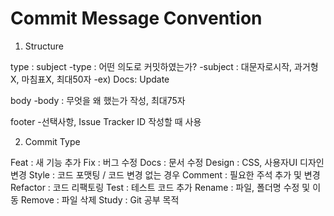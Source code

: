 # Commit Message Convention

1. Structure

type : subject
	-type : 어떤 의도로 커밋하였는가?
	-subject : 대문자로시작, 과거형X, 마침표X, 최대50자
	-ex) Docs:  Update 
	
body
	-body : 무엇을 왜 했는가 작성, 최대75자

footer
	-선택사항, Issue Tracker ID 작성할 때 사용


2. Commit Type

Feat : 새 기능 추가
Fix : 버그 수정
Docs : 문서 수정
Design : CSS, 사용자UI 디자인 변경
Style : 코드 포맷팅 / 코드 변경 없는 경우
Comment : 필요한 주석 추가 및 변경
Refactor : 코드 리팩토링
Test : 테스트 코드 추가
Rename : 파일, 폴더명 수정 및 이동
Remove : 파일 삭제
Study : Git 공부 목적
